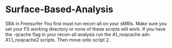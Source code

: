 # Surface-Based-Analysis
SBA in Freesurfer
You first must run recon-all on your sMRIs. Make sure you set your FS working directory or none of these scripts will work. If you have the -qcache flag in your recon-all analysis run the A1_noqcache adn A1.1_noqcache2 scripts. Then move onto script 2. 
